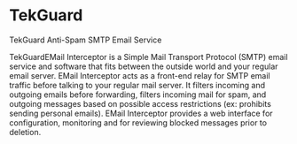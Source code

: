 TekGuard
========

TekGuard Anti-Spam SMTP Email Service

TekGuardEMail Interceptor is a Simple Mail Transport Protocol (SMTP) email service and software that fits between the outside world and your regular email server. EMail Interceptor acts as a front-end relay for SMTP email traffic before talking to your regular mail server. It filters incoming and outgoing emails before forwarding, filters incoming mail for spam, and outgoing messages based on possible access restrictions (ex: prohibits sending personal emails). EMail Interceptor provides a web interface for configuration, monitoring and for reviewing blocked messages prior to deletion.
